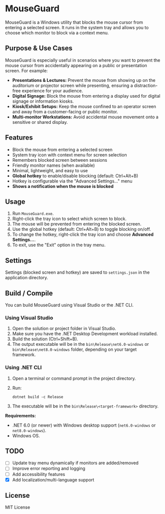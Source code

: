 # MouseGuard

MouseGuard is a Windows utility that blocks the mouse cursor from entering a selected screen. It runs in the system tray and allows you to choose which monitor to block via a context menu.

## Purpose & Use Cases

MouseGuard is especially useful in scenarios where you want to prevent the mouse cursor from accidentally appearing on a public or presentation screen. For example:

- **Presentations & Lectures:** Prevent the mouse from showing up on the auditorium or projector screen while presenting, ensuring a distraction-free experience for your audience.
- **Digital Signage:** Block the mouse from entering a display used for digital signage or information kiosks.
- **Kiosk/Exhibit Setups:** Keep the mouse confined to an operator screen and away from a customer-facing or public monitor.
- **Multi-monitor Workstations:** Avoid accidental mouse movement onto a sensitive or shared display.

## Features

- Block the mouse from entering a selected screen
- System tray icon with context menu for screen selection
- Remembers blocked screen between sessions
- Friendly monitor names (when available)
- Minimal, lightweight, and easy to use
- **Global hotkey** to enable/disable blocking (default: Ctrl+Alt+B)
- Hotkey is configurable via the "Advanced Settings..." menu
- **Shows a notification when the mouse is blocked**

## Usage

1. Run `MouseGuard.exe`.
2. Right-click the tray icon to select which screen to block.
3. The mouse will be prevented from entering the blocked screen.
4. Use the global hotkey (default: Ctrl+Alt+B) to toggle blocking on/off.
5. To change the hotkey, right-click the tray icon and choose **Advanced Settings...**.
6. To exit, use the "Exit" option in the tray menu.

## Settings

Settings (blocked screen and hotkey) are saved to `settings.json` in the application directory.

## Build / Compile

You can build MouseGuard using Visual Studio or the .NET CLI.

### Using Visual Studio

1. Open the solution or project folder in Visual Studio.
2. Make sure you have the .NET Desktop Development workload installed.
3. Build the solution (Ctrl+Shift+B).
4. The output executable will be in the `bin\Release\net6.0-windows` or `bin\Release\net8.0-windows` folder, depending on your target framework.

### Using .NET CLI

1. Open a terminal or command prompt in the project directory.
2. Run:

   ```
   dotnet build -c Release
   ```

3. The executable will be in the `bin\Release\<target-framework>` directory.

**Requirements:**  
- .NET 6.0 (or newer) with Windows desktop support (`net6.0-windows` or `net8.0-windows`).
- Windows OS.

## TODO

- [ ] Update tray menu dynamically if monitors are added/removed
- [ ] Improve error reporting and logging
- [ ] Add accessibility features
- [x] Add localization/multi-language support

## License

MIT License